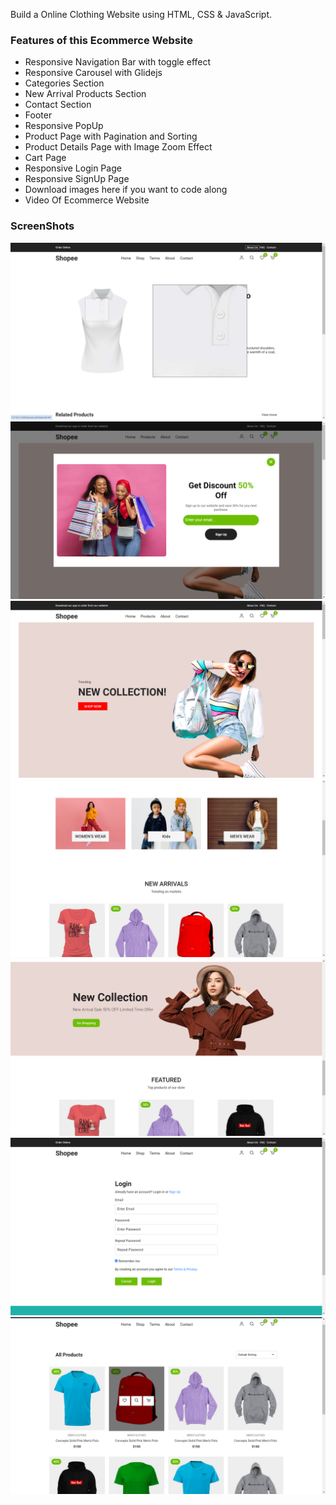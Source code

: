 Build a Online Clothing Website using HTML, CSS & JavaScript.

### Features of this Ecommerce Website

- Responsive Navigation Bar with toggle effect
- Responsive Carousel with Glidejs
- Categories Section
- New Arrival Products Section
- Contact Section
- Footer
- Responsive PopUp
- Product Page with Pagination and Sorting
- Product Details Page with Image Zoom Effect
- Cart Page
- Responsive Login Page
- Responsive SignUp Page
- Download images here if you want to code along
- Video Of Ecommerce Website

### ScreenShots
![img](1.png)
![img](2.png)
![img](3.png)
![img](4.png)
![img](5.png)
![img](6.png)
![img](7.png)
